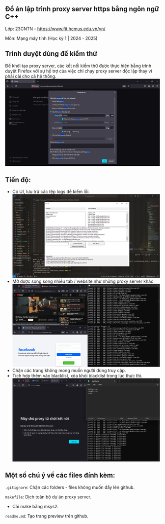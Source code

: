 ## Đồ án lập trình proxy server https bằng ngôn ngữ C++
Lớp: 23CNTN - https://www.fit.hcmus.edu.vn/vn/

Môn: Mạng máy tính (Học kỳ 1 | 2024 - 2025)

## Trình duyệt dùng để kiểm thử
Để khởi tạo proxy server, các kết nối kiểm thử được thực hiện bằng trình duyệt Firefox với sự hỗ trợ của việc chỉ chạy proxy server độc lập thay vì phải cài cho cả hệ thống.
![alt text](bin/firefox%20proxy%20configuration.png) 

## Tiến độ:
+ Có UI, lưu trữ các tệp logs để kiểm lỗi.
![alt text](bin/ui.png)
+ Mở được song song nhiều tab / website như những proxy server khác.
![alt text](bin/demo_00.png)
+ Chặn các trang không mong muốn người dùng truy cập.
+ Tích hợp thêm vào blacklist, xóa khỏi blacklist trong lúc thực thi.
![alt text](bin/demo_01.png)


## Một số chú ý về các files đính kèm:
`.gitignore`: Chặn các folders - files không muốn đẩy lên github.

`makefile`: Dịch toàn bộ dự án proxy server.
+ Cài make bằng msys2.

`readme.md`: Tạo trang preview trên github.